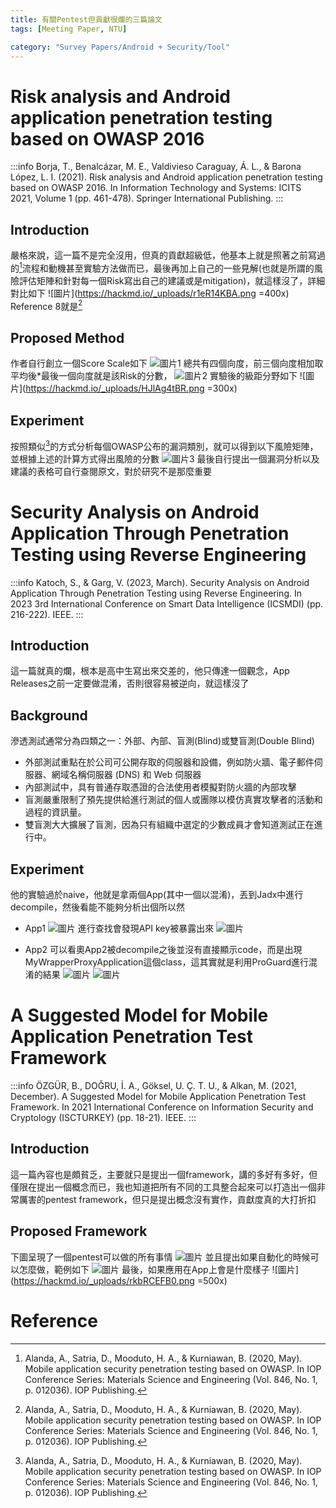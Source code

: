 ```yaml
---
title: 有關Pentest但貢獻很爛的三篇論文
tags: [Meeting Paper, NTU]

category: "Survey Papers/Android + Security/Tool"
---
```


# Risk analysis and Android application penetration testing based on OWASP 2016
:::info
Borja, T., Benalcázar, M. E., Valdivieso Caraguay, Á. L., & Barona López, L. I. (2021). Risk analysis and Android application penetration testing based on OWASP 2016. In Information Technology and Systems: ICITS 2021, Volume 1 (pp. 461-478). Springer International Publishing.
:::

## Introduction
嚴格來說，這一篇不是完全沒用，但真的貢獻超級低，他基本上就是照著之前寫過的[^paper1-cite1]流程和動機甚至實驗方法做而已，最後再加上自己的一些見解(也就是所謂的風險評估矩陣和針對每一個Risk寫出自己的建議或是mitigation)，就這樣沒了，詳細對比如下
![圖片](https://hackmd.io/_uploads/r1eR14KBA.png =400x)
Reference 8就是[^paper1-cite1]

## Proposed Method
作者自行創立一個Score Scale如下
![圖片1](https://hackmd.io/_uploads/HJf8g4KrR.png)
總共有四個向度，前三個向度相加取平均後\*最後一個向度就是該Risk的分數，
![圖片2](https://hackmd.io/_uploads/SJsclVKr0.png)
實驗後的級距分野如下
![圖片](https://hackmd.io/_uploads/HJlAg4tBR.png =300x)

## Experiment
按照類似[^paper1-cite1]的方式分析每個OWASP公布的漏洞類別，就可以得到以下風險矩陣，並根據上述的計算方式得出風險的分數
![圖片3](https://hackmd.io/_uploads/r1A2e4YSC.png)
最後自行提出一個漏洞分析以及建議的表格可自行查閱原文，對於研究不是那麼重要

# Security Analysis on Android Application Through Penetration Testing using Reverse Engineering
:::info
Katoch, S., & Garg, V. (2023, March). Security Analysis on Android Application Through Penetration Testing using Reverse Engineering. In 2023 3rd International Conference on Smart Data Intelligence (ICSMDI) (pp. 216-222). IEEE.
:::

## Introduction
這一篇就真的爛，根本是高中生寫出來交差的，他只傳達一個觀念，App Releases之前一定要做混淆，否則很容易被逆向，就這樣沒了

## Background
滲透測試通常分為四類之一：外部、內部、盲測(Blind)或雙盲測(Double Blind)
* 外部測試重點在於公司可公開存取的伺服器和設備，例如防火牆、電子郵件伺服器、網域名稱伺服器 (DNS) 和 Web 伺服器
* 內部測試中，具有普通存取憑證的合法使用者模擬對防火牆的內部攻擊
* 盲測嚴重限制了預先提供給進行測試的個人或團隊以模仿真實攻擊者的活動和過程的資訊量。
* 雙盲測大大擴展了盲測，因為只有組織中選定的少數成員才會知道測試正在進行中。

## Experiment
他的實驗過於naive，他就是拿兩個App(其中一個以混淆)，丟到Jadx中進行decompile，然後看能不能夠分析出個所以然
* App1
    ![圖片](https://hackmd.io/_uploads/S1e0uVtrA.png)
    進行查找會發現API key被暴露出來
    ![圖片](https://hackmd.io/_uploads/B1C1Y4trR.png)

* App2
    可以看奧App2被decompile之後並沒有直接顯示code，而是出現MyWrapperProxyApplication這個class，這其實就是利用ProGuard進行混淆的結果
    ![圖片](https://hackmd.io/_uploads/rkgGYNFSC.png)
    ![圖片](https://hackmd.io/_uploads/rJdGY4KSA.png)

# A Suggested Model for Mobile Application Penetration Test Framework
:::info
ÖZGÜR, B., DOĞRU, İ. A., Göksel, U. Ç. T. U., & Alkan, M. (2021, December). A Suggested Model for Mobile Application Penetration Test Framework. In 2021 International Conference on Information Security and Cryptology (ISCTURKEY) (pp. 18-21). IEEE.
:::

## Introduction
這一篇內容也是頗貧乏，主要就只是提出一個framework，講的多好有多好，但僅限在提出一個概念而已，我也知道把所有不同的工具整合起來可以打造出一個非常厲害的pentest framework，但只是提出概念沒有實作，貢獻度真的大打折扣

## Proposed Framework
下圖呈現了一個pentest可以做的所有事情
![圖片](https://hackmd.io/_uploads/B1cDRVFH0.png)
並且提出如果自動化的時候可以怎麼做，範例如下
![圖片](https://hackmd.io/_uploads/SkIsREYBA.png)
最後，如果應用在App上會是什麼樣子
![圖片](https://hackmd.io/_uploads/rkbRCEFB0.png =500x)
# Reference
[^paper1-cite1]:Alanda, A., Satria, D., Mooduto, H. A., & Kurniawan, B. (2020, May). Mobile application security penetration testing based on OWASP. In IOP Conference Series: Materials Science and Engineering (Vol. 846, No. 1, p. 012036). IOP Publishing.